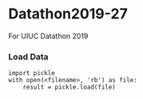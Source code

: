 # Datathon2019-27
For UIUC Datathon 2019

### Load Data
```
import pickle
with open(<filename>, 'rb') as file:
    result = pickle.load(file)
```
